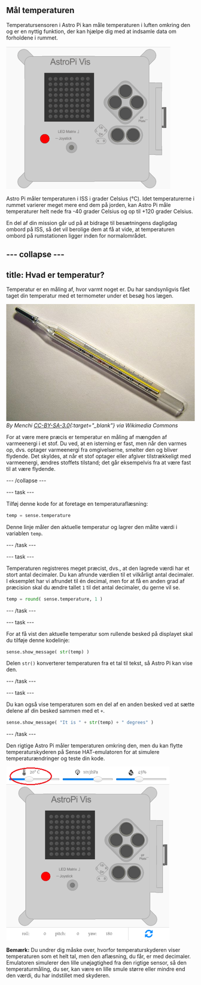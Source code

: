 ## Mål temperaturen

Temperatursensoren i Astro Pi kan måle temperaturen i luften omkring den og er en nyttig funktion, der kan hjælpe dig med at indsamle data om forholdene i rummet.

![Besked om temperaturen](images/degrees-message.gif)

Astro Pi måler temperaturen i ISS i grader Celsius (&deg;C). Idet temperaturerne i rummet varierer meget mere end dem på jorden, kan Astro Pi måle temperaturer helt nede fra -40 grader Celsius og op til +120 grader Celsius.

En del af din mission går ud på at bidrage til besætningens dagligdag ombord på ISS, så det vil berolige dem at få at vide, at temperaturen ombord på rumstationen ligger inden for normalområdet.

--- collapse ---
---
title: Hvad er temperatur?
---
Temperatur er en måling af, hvor varmt noget er. Du har sandsynligvis fået taget din temperatur med et termometer under et besøg hos lægen.

![Termometer](images/thermometer.JPG) *By Menchi [CC-BY-SA-3.0](http://creativecommons.org/licenses/by-sa/3.0/){:target="_blank"} via Wikimedia Commons*

For at være mere præcis er temperatur en måling af mængden af varmeenergi i et stof. Du ved, at en isterning er fast, men når den varmes op, dvs. optager varmeenergi fra omgivelserne, smelter den og bliver flydende. Det skyldes, at når et stof optager eller afgiver tilstrækkeligt med varmeenergi, ændres stoffets tilstand; det går eksempelvis fra at være fast til at være flydende.

--- /collapse ---

--- task ---

Tilføj denne kode for at foretage en temperaturaflæsning:

```python
temp = sense.temperature
```

Denne linje måler den aktuelle temperatur og lagrer den målte værdi i variablen `temp`.

--- /task ---

--- task ---

Temperaturen registreres meget præcist, dvs., at den lagrede værdi har et stort antal decimaler. Du kan afrunde værdien til et vilkårligt antal decimaler. I eksemplet har vi afrundet til én decimal, men for at få en anden grad af præcision skal du ændre tallet `1` til det antal decimaler, du gerne vil se.

```python
temp = round( sense.temperature, 1 )
```

--- /task ---

--- task ---

For at få vist den aktuelle temperatur som rullende besked på displayet skal du tilføje denne kodelinje:

```python
sense.show_message( str(temp) )
```

Delen `str()` konverterer temperaturen fra et tal til tekst, så Astro Pi kan vise den.

--- /task ---

--- task ---

Du kan også vise temperaturen som en del af en anden besked ved at sætte delene af din besked sammen med et `+`.

```python
sense.show_message( "It is " + str(temp) + " degrees" )
```

--- /task ---

Den rigtige Astro Pi måler temperaturen omkring den, men du kan flytte temperaturskyderen på Sense HAT-emulatoren for at simulere temperaturændringer og teste din kode.

![Temperaturskyder](images/temperature-slider.png)

**Bemærk:** Du undrer dig måske over, hvorfor temperaturskyderen viser temperaturen som et helt tal, men den aflæsning, du får, er med decimaler. Emulatoren simulerer den lille unøjagtighed fra den rigtige sensor, så den temperaturmåling, du ser, kan være en lille smule større eller mindre end den værdi, du har indstillet med skyderen.